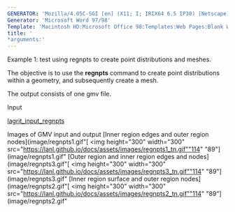 ```yaml
---
GENERATOR: 'Mozilla/4.05C-SGI [en] (X11; I; IRIX64 6.5 IP30) [Netscape]'
Generator: 'Microsoft Word 97/98'
Template: 'Macintosh HD:Microsoft Office 98:Templates:Web Pages:Blank Web Page'
title: '
*arguments:'
---
```


Example 1: test using regnpts to create point distributions and meshes.


 The objective is to use the **regnpts** command to create point
 distributions within a geometry, and subsequently create a mesh.

 The output consists of one gmv file.

Input

 [lagrit\_input\_regnpts](../lagrit_input_regnpts)

Images of GMV input and output
[Inner region edges and outer region
nodes](image/regnpts1.gif"[
<img height="300" width="300" src="https://lanl.github.io/docs/assets/images/regnpts1_tn.gif""114"
"89"](image/regnpts1.gif"
[Outer region and inner region edges and
nodes](image/regnpts3.gif"[
<img height="300" width="300" src="https://lanl.github.io/docs/assets/images/regnpts3_tn.gif""114"
"89"](image/regnpts3.gif"
[Inner region surface and outer region
nodes](image/regnpts2.gif"[
<img height="300" width="300" src="https://lanl.github.io/docs/assets/images/regnpts2_tn.gif""114"
"89"](image/regnpts2.gif"
